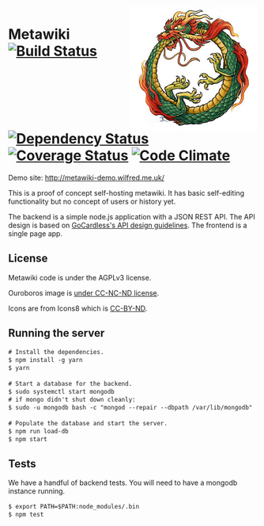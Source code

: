 <img src="binary_files/ouroboros.jpg" align="right"/>

# Metawiki [![Build Status](https://travis-ci.org/Wilfred/metawiki.svg?branch=master)](https://travis-ci.org/Wilfred/metawiki) [![Dependency Status](https://david-dm.org/wilfred/metawiki.svg)](https://david-dm.org/wilfred/metawiki) [![Coverage Status](https://coveralls.io/repos/Wilfred/metawiki/badge.svg)](https://coveralls.io/r/Wilfred/metawiki) [![Code Climate](https://codeclimate.com/github/Wilfred/metawiki/badges/gpa.svg)](https://codeclimate.com/github/Wilfred/metawiki)

Demo site: http://metawiki-demo.wilfred.me.uk/

This is a proof of concept self-hosting metawiki. It has basic
self-editing functionality but no concept of users or history yet.

The backend is a simple node.js application with a JSON REST API. The
API design is based on
[GoCardless's API design guidelines](https://github.com/gocardless/http-api-design/blob/master/README.md). The
frontend is a single page app.

## License

Metawiki code is under the AGPLv3 license.

Ouroboros image
is
[under CC-NC-ND license](https://www.flickr.com/photos/vaxzine/3389513720).

Icons are from Icons8 which is [CC-BY-ND](https://icons8.com/license/).

## Running the server

```
# Install the dependencies.
$ npm install -g yarn
$ yarn

# Start a database for the backend.
$ sudo systemctl start mongodb
# if mongo didn't shut down cleanly:
$ sudo -u mongodb bash -c "mongod --repair --dbpath /var/lib/mongodb"

# Populate the database and start the server.
$ npm run load-db
$ npm start
```

## Tests

We have a handful of backend tests. You will need to have a mongodb
instance running.

```
$ export PATH=$PATH:node_modules/.bin
$ npm test
```
